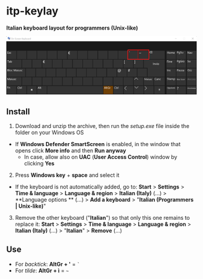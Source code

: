 # itp-keylay
**Italian keyboard layout for programmers (Unix-like)**

![On-Screen Keyboard of itp-keylay](/images/itp-keylay.png "itp-keylay")

## Install

1. Download and unzip the archive, then run the *setup.exe* file inside the folder on your Windows OS
- If **Windows Defender SmartScreen** is enabled, in the window that opens click **More info** and then **Run anyway**
  - In case, allow also on  **UAC** (**User Access Control**) window by clicking **Yes**
2. Press **Windows key** + **space** and select it
- If the keyboard is not automatically added, go to: **Start** > **Settings** > **Time & language** > **Language & region** > **Italian (Italy)** (...) > **Language options ** (...) > **Add a keyboard** > "**Italian (Programmers | Unix-like)**"
3. Remove the other keyboard ("**Italian**") so that only this one remains to replace it: **Start** > **Settings** > **Time & language** > **Language & region** > **Italian (Italy)** (...) > "**Italian**" > **Remove** (...)

## Use

- For *backtick*: **AltGr + '** = <code>`</code>
- For *tilde*: **AltGr + ì** = <code>~</code>
